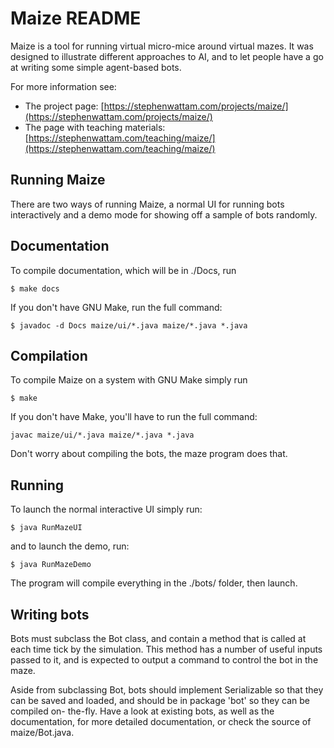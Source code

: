 # Maize README
Maize is a tool for running virtual micro-mice around virtual mazes.  It was
designed to illustrate different approaches to AI, and to let people have a go
at writing some simple agent-based bots.

For more information see:

 * The project page: [https://stephenwattam.com/projects/maize/](https://stephenwattam.com/projects/maize/)
 * The page with teaching materials: [https://stephenwattam.com/teaching/maize/](https://stephenwattam.com/teaching/maize/)


## Running Maize
There are two ways of running Maize, a normal UI for running bots interactively
and a demo mode for showing off a sample of bots randomly.

## Documentation
To compile documentation, which will be in ./Docs, run

    $ make docs

If you don't have GNU Make, run the full command:

    $ javadoc -d Docs maize/ui/*.java maize/*.java *.java

## Compilation
To compile Maize on a system with GNU Make simply run 

    $ make

If you don't have Make, you'll have to run the full command:

	javac maize/ui/*.java maize/*.java *.java

Don't worry about compiling the bots, the maze program does that.

## Running
To launch the normal interactive UI simply run:
 
    $ java RunMazeUI

and to launch the demo, run:

    $ java RunMazeDemo

The program will compile everything in the ./bots/ folder, then launch.



## Writing bots
Bots must subclass the Bot class, and contain a method that is called at each
time tick by the simulation.  This method has a number of useful inputs passed 
to it, and is expected to output a command to control the bot in the maze.

Aside from subclassing Bot, bots should implement Serializable so that they can
be saved and loaded, and should be in package 'bot' so they can be compiled on-
the-fly.  Have a look at existing bots, as well as the documentation, for more
detailed documentation, or check the source of maize/Bot.java.
